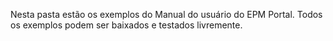 Nesta pasta estão os exemplos do Manual do usuário do EPM Portal. Todos os exemplos podem ser baixados e testados livremente.
